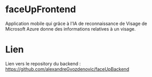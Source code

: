# faceUpFrontend
Application mobile qui grâce à l'IA de reconnaissance de Visage de Microsoft Azure donne des informations relatives à un visage.

# Lien
Lien vers le repository du backend : https://github.com/alexandreGvozdenovic/faceUpBackend
